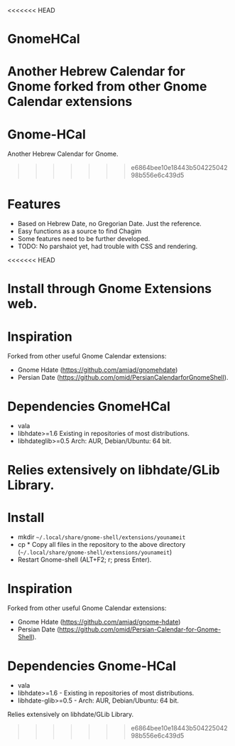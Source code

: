 <<<<<<< HEAD
# GnomeHCal
Another Hebrew Calendar for Gnome forked from other Gnome Calendar extensions
=======
# Gnome-HCal
Another Hebrew Calendar for Gnome.
>>>>>>> e6864bee10e18443b50422504298b556e6c439d5

# Features
* Based on Hebrew Date, no Gregorian Date. Just the reference.
* Easy functions as a source to find Chagim
* Some features need to be further developed.
* TODO: No parshaiot yet, had trouble with CSS and rendering.

<<<<<<< HEAD
# Install through Gnome Extensions web.

# Inspiration
Forked from other useful Gnome Calendar extensions:
* Gnome Hdate (https://github.com/amiad/gnomehdate)
* Persian Date (https://github.com/omid/PersianCalendarforGnomeShell).
 
# Dependencies GnomeHCal
* vala
* libhdate>=1.6  Existing in repositories of most distributions.
* libhdateglib>=0.5  Arch: AUR, Debian/Ubuntu: 64 bit.
 
 Relies extensively on libhdate/GLib Library.
=======
# Install

* mkdir `~/.local/share/gnome-shell/extensions/younameit`
* cp * Copy all files in the repository to the above directory (`~/.local/share/gnome-shell/extensions/younameit`)
* Restart Gnome-shell (ALT+F2; r; press Enter).

# Inspiration
Forked from other useful Gnome Calendar extensions:
* Gnome Hdate (https://github.com/amiad/gnome-hdate)
* Persian Date (https://github.com/omid/Persian-Calendar-for-Gnome-Shell).

# Dependencies Gnome-HCal
* vala
* libhdate>=1.6 - Existing in repositories of most distributions.
* libhdate-glib>=0.5 - Arch: AUR, Debian/Ubuntu: 64 bit.

Relies extensively on libhdate/GLib Library.
>>>>>>> e6864bee10e18443b50422504298b556e6c439d5
